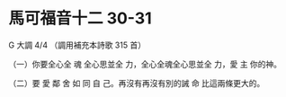 # 馬可福音十二 30-31 

G 大調 4/4 （調用補充本詩歌 315 首）

 （一）你要全心全 魂 全心思並全 力，全心全魂全心思並全 力，愛 主 你的神。
 
 （二）要 愛 鄰 舍 如 同 自 己。再沒有再沒有別的誡 命 比這兩條更大的。
